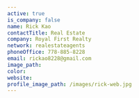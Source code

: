 ```yaml
---
active: true
is_company: false
name: Rick Kao
contactTitle: Real Estate
company: Royal First Realty
network: realestateagents
phoneOffice: 778-885-8228
email: rickao8228@gmail.com
image_path:
color:
website:
profile_image_path: /images/rick-web.jpg
---
```



